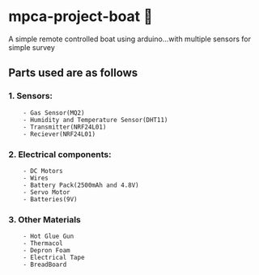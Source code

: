 # mpca-project-boat 🚤 
A simple remote controlled boat using arduino...with multiple sensors for simple survey

## Parts used are as follows
###   1. Sensors:
        - Gas Sensor(MQ2)
        - Humidity and Temperature Sensor(DHT11)
        - Transmitter(NRF24L01)
        - Reciever(NRF24L01)

###   2. Electrical components:
        - DC Motors
        - Wires
        - Battery Pack(2500mAh and 4.8V)
        - Servo Motor
        - Batteries(9V)
        
###   3. Other Materials
        - Hot Glue Gun
        - Thermacol
        - Depron Foam
        - Electrical Tape
        - BreadBoard
